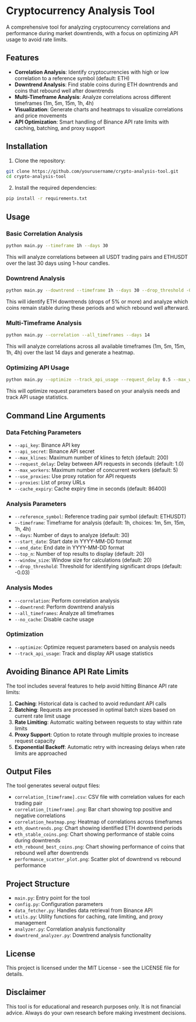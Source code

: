 # Cryptocurrency Analysis Tool

A comprehensive tool for analyzing cryptocurrency correlations and performance during market downtrends, with a focus on optimizing API usage to avoid rate limits.

## Features

- **Correlation Analysis**: Identify cryptocurrencies with high or low correlation to a reference symbol (default: ETH)
- **Downtrend Analysis**: Find stable coins during ETH downtrends and coins that rebound well after downtrends
- **Multi-Timeframe Analysis**: Analyze correlations across different timeframes (1m, 5m, 15m, 1h, 4h)
- **Visualization**: Generate charts and heatmaps to visualize correlations and price movements
- **API Optimization**: Smart handling of Binance API rate limits with caching, batching, and proxy support

## Installation

1. Clone the repository:
```bash
git clone https://github.com/yourusername/crypto-analysis-tool.git
cd crypto-analysis-tool
```

2. Install the required dependencies:
```bash
pip install -r requirements.txt
```

## Usage

### Basic Correlation Analysis

```bash
python main.py --timeframe 1h --days 30
```

This will analyze correlations between all USDT trading pairs and ETHUSDT over the last 30 days using 1-hour candles.

### Downtrend Analysis

```bash
python main.py --downtrend --timeframe 1h --days 30 --drop_threshold -0.05
```

This will identify ETH downtrends (drops of 5% or more) and analyze which coins remain stable during these periods and which rebound well afterward.

### Multi-Timeframe Analysis

```bash
python main.py --correlation --all_timeframes --days 14
```

This will analyze correlations across all available timeframes (1m, 5m, 15m, 1h, 4h) over the last 14 days and generate a heatmap.

### Optimizing API Usage

```bash
python main.py --optimize --track_api_usage --request_delay 0.5 --max_workers 4
```

This will optimize request parameters based on your analysis needs and track API usage statistics.

## Command Line Arguments

### Data Fetching Parameters

- `--api_key`: Binance API key
- `--api_secret`: Binance API secret
- `--max_klines`: Maximum number of klines to fetch (default: 200)
- `--request_delay`: Delay between API requests in seconds (default: 1.0)
- `--max_workers`: Maximum number of concurrent workers (default: 5)
- `--use_proxies`: Use proxy rotation for API requests
- `--proxies`: List of proxy URLs
- `--cache_expiry`: Cache expiry time in seconds (default: 86400)

### Analysis Parameters

- `--reference_symbol`: Reference trading pair symbol (default: ETHUSDT)
- `--timeframe`: Timeframe for analysis (default: 1h, choices: 1m, 5m, 15m, 1h, 4h)
- `--days`: Number of days to analyze (default: 30)
- `--start_date`: Start date in YYYY-MM-DD format
- `--end_date`: End date in YYYY-MM-DD format
- `--top_n`: Number of top results to display (default: 20)
- `--window_size`: Window size for calculations (default: 20)
- `--drop_threshold`: Threshold for identifying significant drops (default: -0.03)

### Analysis Modes

- `--correlation`: Perform correlation analysis
- `--downtrend`: Perform downtrend analysis
- `--all_timeframes`: Analyze all timeframes
- `--no_cache`: Disable cache usage

### Optimization

- `--optimize`: Optimize request parameters based on analysis needs
- `--track_api_usage`: Track and display API usage statistics

## Avoiding Binance API Rate Limits

The tool includes several features to help avoid hitting Binance API rate limits:

1. **Caching**: Historical data is cached to avoid redundant API calls
2. **Batching**: Requests are processed in optimal batch sizes based on current rate limit usage
3. **Rate Limiting**: Automatic waiting between requests to stay within rate limits
4. **Proxy Support**: Option to rotate through multiple proxies to increase request capacity
5. **Exponential Backoff**: Automatic retry with increasing delays when rate limits are approached

## Output Files

The tool generates several output files:

- `correlation_[timeframe].csv`: CSV file with correlation values for each trading pair
- `correlation_[timeframe].png`: Bar chart showing top positive and negative correlations
- `correlation_heatmap.png`: Heatmap of correlations across timeframes
- `eth_downtrends.png`: Chart showing identified ETH downtrend periods
- `eth_stable_coins.png`: Chart showing performance of stable coins during downtrends
- `eth_rebound_best_coins.png`: Chart showing performance of coins that rebound well after downtrends
- `performance_scatter_plot.png`: Scatter plot of downtrend vs rebound performance

## Project Structure

- `main.py`: Entry point for the tool
- `config.py`: Configuration parameters
- `data_fetcher.py`: Handles data retrieval from Binance API
- `utils.py`: Utility functions for caching, rate limiting, and proxy management
- `analyzer.py`: Correlation analysis functionality
- `downtrend_analyzer.py`: Downtrend analysis functionality

## License

This project is licensed under the MIT License - see the LICENSE file for details.

## Disclaimer

This tool is for educational and research purposes only. It is not financial advice. Always do your own research before making investment decisions.
